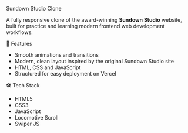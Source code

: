 Sundown Studio Clone

A fully responsive clone of the award-winning **Sundown Studio** website, built for practice and learning modern frontend web development workflows.

🚀 Features

- Smooth animations and transitions
- Modern, clean layout inspired by the original Sundown Studio site
- HTML, CSS and JavaScript
- Structured for easy deployment on Vercel

🛠️ Tech Stack

- HTML5
- CSS3
- JavaScript
- Locomotive Scroll
- Swiper JS
